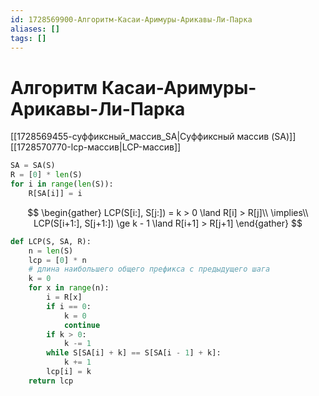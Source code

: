 ```yaml
---
id: 1728569900-Алгоритм-Касаи-Аримуры-Арикавы-Ли-Парка
aliases: []
tags: []
---
```


# Алгоритм Касаи-Аримуры-Арикавы-Ли-Парка
[[1728569455-суффиксный_массив_SA|Суффиксный массив (SA)]]
[[1728570770-lcp-массив|LCP-массив]]
```python
SA = SA(S)
R = [0] * len(S)
for i in range(len(S)):
    R[SA[i]] = i
```
$$
\begin{gather}
LCP(S[i:], S[j:]) = k > 0 \land R[i] > R[j]\\
\implies\\
LCP(S[i+1:], S[j+1:]) \ge k - 1 \land R[i+1] > R[j+1]
\end{gather}
$$
```python
def LCP(S, SA, R):
    n = len(S)
    lcp = [0] * n
    # длина наибольшего общего префикса с предыдущего шага
    k = 0
    for x in range(n):
        i = R[x]
        if i == 0:
            k = 0
            continue
        if k > 0:
            k -= 1
        while S[SA[i] + k] == S[SA[i - 1] + k]:
            k += 1
        lcp[i] = k
    return lcp
```
